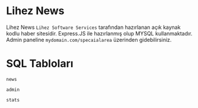 # Lihez News
Lihez News `Lihez Software Services` tarafından hazırlanan açık kaynak kodlu haber sitesidir. Express.JS ile hazırlanmış olup MYSQL kullanmaktadır. Admin paneline 
`mydomain.com/specaialarea` üzerinden gidebilirsiniz.

# SQL Tabloları

`news`
<a href="./public/images/sql1.png"></a>

`admin`
<a href="./public/images/sql2.png"></a>

`stats`
<a href="./public/images/sql3.png"></a>
